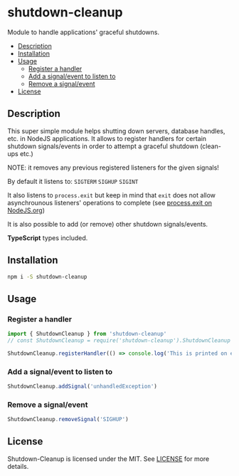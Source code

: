 # shutdown-cleanup <!-- omit in toc -->

Module to handle applications' graceful shutdowns.

- [Description](#description)
- [Installation](#installation)
- [Usage](#usage)
  - [Register a handler](#register-a-handler)
  - [Add a signal/event to listen to](#add-a-signalevent-to-listen-to)
  - [Remove a signal/event](#remove-a-signalevent)
- [License](#license)

## Description

This super simple module helps shutting down servers, database handles, etc. in NodeJS applications.
It allows to register handlers for certain shutdown signals/events in order to attempt a graceful shutdown (clean-ups etc.)

NOTE: it removes any previous registered listeners for the given signals!

By default it listens to:
`SIGTERM`
`SIGHUP`
`SIGINT`

It also listens to `process.exit` but keep in mind that `exit` does
not allow asynchrounous listeners' operations to complete (see [process.exit on NodeJS.org](https://nodejs.org/dist/latest/docs/api/process.html#process_event_exit))

It is also possible to add (or remove) other shutdown signals/events.

**TypeScript** types included.

## Installation

```sh
npm i -S shutdown-cleanup
```

## Usage

### Register a handler

```js
import { ShutdownCleanup } from 'shutdown-cleanup'
// const ShutdownCleanup = require('shutdown-cleanup').ShutdownCleanup

ShutdownCleanup.registerHandler(() => console.log('This is printed on exit :)'))
```

### Add a signal/event to listen to

```js
ShutdownCleanup.addSignal('unhandledException')
```

### Remove a signal/event

```js
ShutdownCleanup.removeSignal('SIGHUP')
```

## License

Shutdown-Cleanup is licensed under the MIT. See [LICENSE](LICENSE) for more details.
